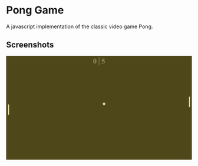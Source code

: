 # Pong Game

A javascript implementation of the classic video game Pong.

## Screenshots

![Game Screen](./screenshots/Screenshot%20(17).png)